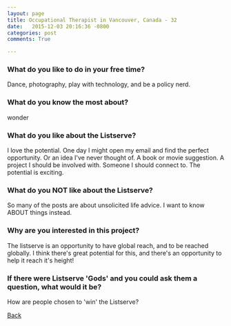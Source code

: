 ```yaml
---
layout: page
title: Occupational Therapist in Vancouver, Canada - 32
date:   2015-12-03 20:16:36 -0800
categories: post
comments: True

---
```


### What do you like to do in your free time?
<p>Dance, photography, play with technology, and be a policy nerd. </p>

### What do you know the most about?
<p>wonder</p>

### What do you like about the Listserve?
<p>I love the potential. One day I might open my email and find the perfect opportunity. Or an idea I've never thought of. A book or movie suggestion. A project I should be involved with. Someone I should connect to. The potential is exciting.</p>

### What do you NOT like about the Listserve?
<p>So many of the posts are about unsolicited life advice. I want to know ABOUT things instead.</p>

### Why are you interested in this project?
<p>The listserve is an opportunity to have global reach, and to be reached globally. I think there's great potential for this, and there's an opportunity to help it reach it's height!</p>

### If there were Listserve 'Gods' and you could ask them a question, what would it be?
<p>How are people chosen to 'win' the Listserve?</p>

[Back][1]

[1]: /home/responders/all